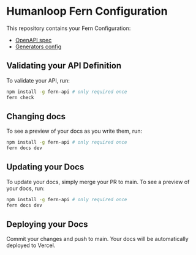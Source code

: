 # Humanloop Fern Configuration

This repository contains your Fern Configuration:

- [OpenAPI spec](./openapi.yml)
- [Generators config](./fern/generators.yml)

## Validating your API Definition

To validate your API, run:

```sh
npm install -g fern-api # only required once
fern check
```

## Changing docs

To see a preview of your docs as you write them, run:

```sh
npm install -g fern-api # only required once
fern docs dev
```

## Updating your Docs

To update your docs, simply merge your PR to main. To see a preview of your docs, run:

```sh
npm install -g fern-api # only required once
fern docs dev
```

## Deploying your Docs

Commit your changes and push to main. Your docs will be automatically deployed to Vercel.
